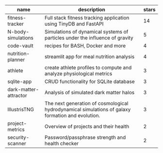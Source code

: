| name | description | stars |
|-----|-----|-----|
| fitness-tracker | Full stack fitness tracking application using TinyDB and FastAPI | 14 |
| N-body-simulations | Simulations of dynamical systems of particles under the influence of gravity | 5 |
| code-vault | recipes for BASH, Docker and more | 4 |
| nutrition-planner | streamlit app for meal nutrition analysis | 4 |
| athlete | create athlete profiles to compute and analyze physiological metrics | 3 |
| sqlite-app | CRUD functionality for SQLite database | 3 |
| dark-matter-attractor | Analysis of simulated dark matter halos | 3 |
| IllustrisTNG | The next generation of cosmological hydrodynamical simulations of galaxy formation and evolution. | 3 |
| project-metrics | Overview of projects and their health | 2 |
| security-scanner | Password/passphrase strength and health checker | 2 |
